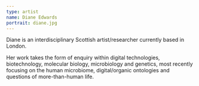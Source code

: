 ```yaml
---
type: artist
name: Diane Edwards
portrait: diane.jpg
---
```


Diane is an interdisciplinary Scottish artist/researcher currently based in London. 

Her work takes the form of enquiry within digital technologies, biotechnology, molecular biology, microbiology and genetics, most recently focusing on the human microbiome, digital/organic ontologies and questions of more-than-human life.
